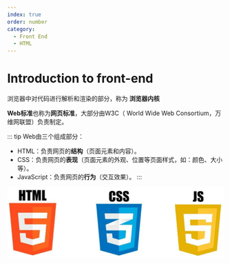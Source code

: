 ```yaml
---
index: true
order: number
category: 
  - Front End
  - HTML
---
```


# Introduction to front-end
<!-- more -->

浏览器中对代码进行解析和渲染的部分，称为 **浏览器内核**

**Web标准**也称为**网页标准**，大部分由W3C（ World Wide Web Consortium，万维网联盟）负责制定。  

::: tip Web由三个组成部分：

- HTML：负责网页的**结构**（页面元素和内容）。
- CSS：负责网页的**表现**（页面元素的外观、位置等页面样式，如：颜色、大小等）。
- JavaScript：负责网页的**行为**（交互效果）。
:::

![image-20230309170412197](./assets/image-20230309170412197.png)
